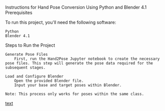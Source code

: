 Instructions for Hand Pose Conversion Using Python and Blender 4.1
Prerequisites

To run this project, you'll need the following software:

    Python
    Blender 4.1

Steps to Run the Project

    Generate Pose Files
        First, run the Hand2Pose Jupyter notebook to create the necessary pose files. This step will generate the pose data required for the subsequent stages.

    Load and Configure Blender
        Open the provided Blender file.
        Input your base and target poses within Blender.

    Note: This process only works for poses within the same class.
[text](https://github.com/mon95/Sign-Language-and-Static-gesture-recognition-using-sklearn/tree/master)
